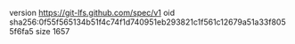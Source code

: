 version https://git-lfs.github.com/spec/v1
oid sha256:0f55f565134b51f4c74f1d740951eb293821c1f561c12679a51a33f8055f6fa5
size 1657
